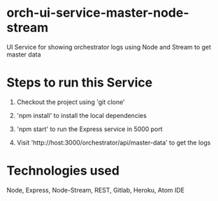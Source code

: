 # orch-ui-service-master-node-stream
UI Service for showing orchestrator logs using Node and Stream to get master data

# Steps to run this Service

1. Checkout the project using 'git clone'

2. 'npm install' to install the local dependencies

3. 'npm start' to run the Express service in 5000 port

4. Visit 'http://host:3000/orchestrator/api/master-data' to get the logs

# Technologies used
Node, Express, Node-Stream, REST, Gitlab, Heroku, Atom IDE
